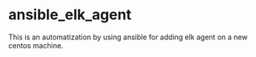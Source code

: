 # ansible_elk_agent
This is an automatization by using ansible for adding elk agent on a new centos machine.
